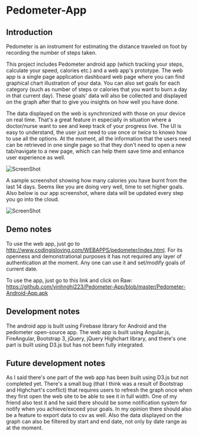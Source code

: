 Pedometer-App
=============

Introduction 
-------
Pedometer is an instrument for estimating the distance traveled on foot by recording the number of steps taken.

This project includes Pedometer android app (which tracking your steps, calculate your speed, calories etc.) and a web app's prototype. The web app is a single page application dashboard web page where you can find graphical chart illustration of your data. You can also set goals for each category (such as number of steps or calories that you want to burn a day in that current day). These goals' data will also be collected and displayed on the graph after that to give you insights on how well you have done. 

The data displayed on the web is synchronized  with those on your device on real time. That's a great feature in especially in situation where a doctor/nurse want to see and keep track of your progress live. The UI is easy to understand, the user just need to use once or twice to knowo how to use all the options.  At the moment, all the information that the users need can be retrieved in one single page so that they don't need to open a new tab/navigate to a new page, which can help them save time and enhance user experience as well.

![ScreenShot](https://raw.githubusercontent.com/vinhnghi223/Pedometer-App/master/Screenshot-WebDashboard.png)

A sample screenshot showing how many calories you have burnt from the last 14 days. Seems like you are doing very well, time to set higher goals. Also below is our app screenshot, where data will be updated every step you go into the cloud.

![ScreenShot](https://raw.githubusercontent.com/vinhnghi223/Pedometer-App/master/Screenshot-AndroidApp.png)

Demo notes
-------
To use the web app, just go to http://www.codingisloving.com/WEBAPPS/pedometer/index.html.
For its openness and demonstrational purposes it has not required any layer of authentication at the moment. Any one can use it and set/modify goals of current date.

To use the app, just go to this link and click on Raw: https://github.com/vinhnghi223/Pedometer-App/blob/master/Pedometer-Android-App.apk

Development notes
-------
The android app is built using Firebase library for Android and the pedometer open-source app.
The web app is built using Angular.js, FireAngular, Bootstrap 3, jQuery, jQuery Highchart library, and there's one part is built using D3.js but has not been fully integrated.

Future development notes
-------
As I said there's one part of the web app has been built using D3.js but not completed yet. There's a small bug (that I think was a result of Bootstrap and Highchart's conflict) that requires users to refresh the graph once when they first open the web site to be able to see it in full width. One of my friend also test it and he said there should be some notification system for notify when you achieve/exceed your goals. In my opinion there should also be a feature to export data to csv as well. Also the data displayed on the graph can also be filtered by start and end date, not only by date range as at the moment.

